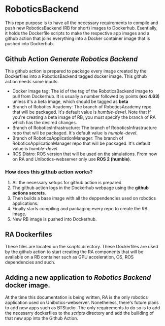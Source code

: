 # RoboticsBackend

This repo purpose is to have all the necessary requirements to compile and push new RoboticsBackend (RB for short) images to Dockerhub.  Esentially, it holds the Dockerfile scripts to make the respective app images and a github action that joins everything into a Docker container image that is pushed into Dockerhub.

## Github Action _Generate Robotics Backend_

This github action is prepared to package every image created by the Dockerfiles into a RoboticsBackend tagged docker image. This github action needs some inputs:

  * Docker Image tag: The id of the tag of the RoboticsBackend image to pull from Dockerhub. It is usually a number followed by points __(ex: 4.63)__ unless it's a beta image, which should be tagged as 
  __beta__ 
  * Branch of Robotics Academy: The branch of RoboticsAcademy repo that will be packaged. It's default value is _humble-devel_. Note that If you're creating a beta image of RB, you must specify the branch of      RA which has the desired changes.
  * Branch of RoboticsInfrastructure: The branch of RoboticsInfrastructure repo that will be packaged. It's default value is _humble-devel_.
  * Branch of RoboticsApplicationManager: The branch of RoboticsApplicationManager repo that will be packaged. It's default value is _humble-devel_.
  * ROS Distro: ROS version that will be used on the simulations. From now on RA and Unibotics-webserver only use __ROS 2 (humble)__.

  ### How does this github action works?

  1. All the necessary setups for github action is prepared.
  2. The github action logs in the Dockerhub webpage using the __github actions secrets__.
  3. Then builds a base image with all the deppendencies used on robotics applications.
  4. Finally starts compiling and packaging every repo to create the RB image.
  5. New RB image is pushed into Dockerhub.

## RA Dockerfiles

These files are located on the _scripts_ directory. These Dockerfiles are used by the github action to start creating the RA components that will be avaliable on a RB container such as GPU acceleration, OS, ROS dependencies and such.

## Adding a new application to _Robotics Backend_ docker image.

At the time this documentation is being written, RA is the only robotics application used on Unibotics-webserver. Nonetheless, there's future plans to add new apps such as BTStudio. The only requirements to do so is to add the necesarry dockerfiles to the _scripts_ directory and add the builiding of that new app into the Github Action.
